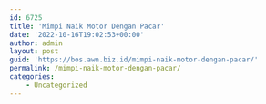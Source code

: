 ```yaml
---
id: 6725
title: 'Mimpi Naik Motor Dengan Pacar'
date: '2022-10-16T19:02:53+00:00'
author: admin
layout: post
guid: 'https://bos.awn.biz.id/mimpi-naik-motor-dengan-pacar/'
permalink: /mimpi-naik-motor-dengan-pacar/
categories:
    - Uncategorized
---
```


